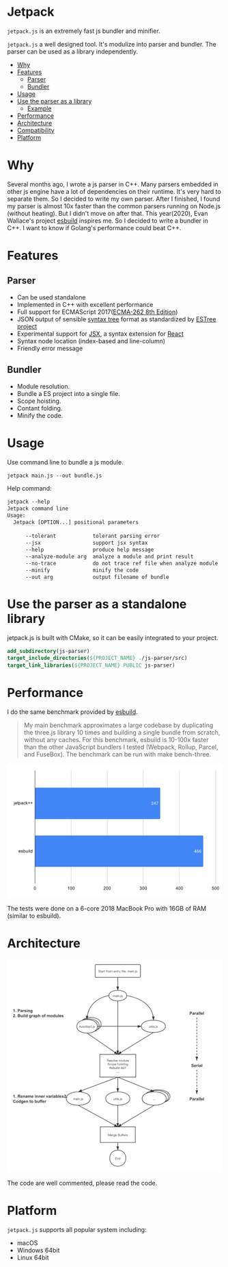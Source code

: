 # Jetpack

`jetpack.js` is an extremely fast js bundler and minifier.

`jetpack.js` a well designed tool. It's modulize into parser and bundler.
The parser can be used as a library independently.

- [Why](#why)
- [Features](#Features)
  - [Parser](#parser)
  - [Bundler](#bundler)
- [Usage](#usage)
- [Use the parser as a library](#use-the-parser-as-a-library)
  - [Example](#example)
- [Performance](#performance)
- [Architecture](#architecture)
- [Compatibility](#compatibility)
- [Platform](#platform)

# Why

Several months ago, I wrote a js parser in C++. Many parsers embedded in other js engine have a lot of dependencies on their runtime. It's very hard to separate them. So I decided to write my own parser. After I finished, I found my parser is almost 10x faster than the common parsers running on Node.js (without heating). But I didn't move on after that. This year(2020), Evan Wallace's project [esbuild](https://github.com/evanw/esbuild/) inspires me. So I decided to write a bundler in C++. I want to know if Golang's performance could beat C++.

# Features

## Parser

- Can be used standalone
- Implemented in C++ with excellent performance
- Full support for ECMAScript 2017([ECMA-262 8th Edition](http://www.ecma-international.org/publications/standards/Ecma-262.htm))
- JSON output of sensible [syntax tree](https://github.com/estree/estree/blob/master/es5.md) format as standardized by [ESTree project](https://github.com/estree/estree)
- Experimental support for [JSX](https://facebook.github.io/jsx/), a syntax extension for [React](https://facebook.github.io/react/)
- Syntax node location (index-based and line-column)
- Friendly error message

## Bundler

- Module resolution.
- Bundle a ES project into a single file.
- Scope hoisting.
- Contant folding.
- Minify the code.

# Usage

Use command line to bundle a js module.
```shell script
jetpack main.js --out bundle.js
```

Help command:

```shell script
jetpack --help
Jetpack command line
Usage:
  Jetpack [OPTION...] positional parameters

      --tolerant            tolerant parsing error
      --jsx                 support jsx syntax
      --help                produce help message
      --analyze-module arg  analyze a module and print result
      --no-trace            do not trace ref file when analyze module
      --minify              minify the code
      --out arg             output filename of bundle
```

# Use the parser as a standalone library

jetpack.js is built with CMake, so it can be
easily integrated to your project.

```cmake
add_subdirectory(js-parser)
target_include_directories(${PROJECT_NAME} ./js-parser/src)
target_link_libraries(${PROJECT_NAME} PUBLIC js-parser)
```

# Performance

I do the same benchmark provided by [esbuild](https://github.com/evanw/esbuild).

> My main benchmark approximates a large codebase by duplicating the three.js library 10 times and building a single bundle from scratch, without any caches. For this benchmark, esbuild is 10-100x faster than the other JavaScript bundlers I tested (Webpack, Rollup, Parcel, and FuseBox). The benchmark can be run with make bench-three.

![](./images/chart.svg)

The tests were done on a 6-core 2018 MacBook Pro with 16GB of RAM
(similar to esbuild).

# Architecture

![](./images/Rocket-Bundle-Arch.png)

The code are well commented, please read the code.

# Platform

`jetpack.js` supports all popular system including:

- macOS
- Windows 64bit
- Linux 64bit
